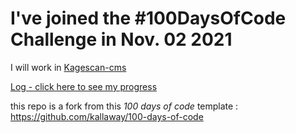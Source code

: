 # I've joined the #100DaysOfCode Challenge in Nov. 02 2021

I will work in [Kagescan-cms](https://github.com/kagescan/kagescan-cms)

[Log - click here to see my progress](log.md)


this repo is a fork from this *100 days of code* template : https://github.com/kallaway/100-days-of-code
